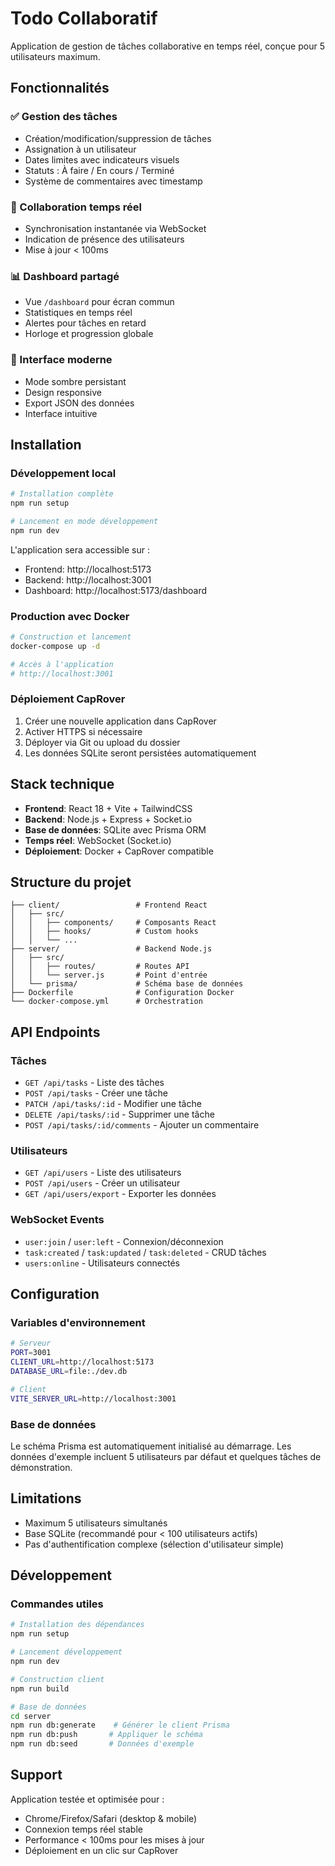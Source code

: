 # Todo Collaboratif

Application de gestion de tâches collaborative en temps réel, conçue pour 5 utilisateurs maximum.

## Fonctionnalités

### ✅ Gestion des tâches
- Création/modification/suppression de tâches
- Assignation à un utilisateur
- Dates limites avec indicateurs visuels
- Statuts : À faire / En cours / Terminé
- Système de commentaires avec timestamp

### 🚀 Collaboration temps réel
- Synchronisation instantanée via WebSocket
- Indication de présence des utilisateurs
- Mise à jour < 100ms

### 📊 Dashboard partagé
- Vue `/dashboard` pour écran commun
- Statistiques en temps réel
- Alertes pour tâches en retard
- Horloge et progression globale

### 🎨 Interface moderne
- Mode sombre persistant
- Design responsive
- Export JSON des données
- Interface intuitive

## Installation

### Développement local

```bash
# Installation complète
npm run setup

# Lancement en mode développement
npm run dev
```

L'application sera accessible sur :
- Frontend: http://localhost:5173
- Backend: http://localhost:3001
- Dashboard: http://localhost:5173/dashboard

### Production avec Docker

```bash
# Construction et lancement
docker-compose up -d

# Accès à l'application
# http://localhost:3001
```

### Déploiement CapRover

1. Créer une nouvelle application dans CapRover
2. Activer HTTPS si nécessaire
3. Déployer via Git ou upload du dossier
4. Les données SQLite seront persistées automatiquement

## Stack technique

- **Frontend**: React 18 + Vite + TailwindCSS
- **Backend**: Node.js + Express + Socket.io
- **Base de données**: SQLite avec Prisma ORM
- **Temps réel**: WebSocket (Socket.io)
- **Déploiement**: Docker + CapRover compatible

## Structure du projet

```
├── client/                 # Frontend React
│   ├── src/
│   │   ├── components/     # Composants React
│   │   ├── hooks/          # Custom hooks
│   │   └── ...
├── server/                 # Backend Node.js
│   ├── src/
│   │   ├── routes/         # Routes API
│   │   └── server.js       # Point d'entrée
│   └── prisma/             # Schéma base de données
├── Dockerfile              # Configuration Docker
└── docker-compose.yml      # Orchestration
```

## API Endpoints

### Tâches
- `GET /api/tasks` - Liste des tâches
- `POST /api/tasks` - Créer une tâche
- `PATCH /api/tasks/:id` - Modifier une tâche
- `DELETE /api/tasks/:id` - Supprimer une tâche
- `POST /api/tasks/:id/comments` - Ajouter un commentaire

### Utilisateurs
- `GET /api/users` - Liste des utilisateurs
- `POST /api/users` - Créer un utilisateur
- `GET /api/users/export` - Exporter les données

### WebSocket Events
- `user:join` / `user:left` - Connexion/déconnexion
- `task:created` / `task:updated` / `task:deleted` - CRUD tâches
- `users:online` - Utilisateurs connectés

## Configuration

### Variables d'environnement

```bash
# Serveur
PORT=3001
CLIENT_URL=http://localhost:5173
DATABASE_URL=file:./dev.db

# Client
VITE_SERVER_URL=http://localhost:3001
```

### Base de données

Le schéma Prisma est automatiquement initialisé au démarrage. Les données d'exemple incluent 5 utilisateurs par défaut et quelques tâches de démonstration.

## Limitations

- Maximum 5 utilisateurs simultanés
- Base SQLite (recommandé pour < 100 utilisateurs actifs)
- Pas d'authentification complexe (sélection d'utilisateur simple)

## Développement

### Commandes utiles

```bash
# Installation des dépendances
npm run setup

# Lancement développement
npm run dev

# Construction client
npm run build

# Base de données
cd server
npm run db:generate    # Générer le client Prisma
npm run db:push       # Appliquer le schéma
npm run db:seed       # Données d'exemple
```

## Support

Application testée et optimisée pour :
- Chrome/Firefox/Safari (desktop & mobile)
- Connexion temps réel stable
- Performance < 100ms pour les mises à jour
- Déploiement en un clic sur CapRover